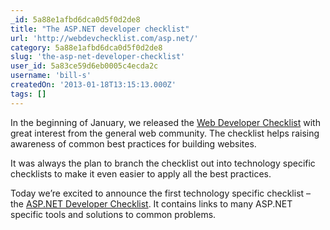 ```yaml
---
_id: 5a88e1afbd6dca0d5f0d2de8
title: "The ASP.NET developer checklist"
url: 'http://webdevchecklist.com/asp.net/'
category: 5a88e1afbd6dca0d5f0d2de8
slug: 'the-asp-net-developer-checklist'
user_id: 5a83ce59d6eb0005c4ecda2c
username: 'bill-s'
createdOn: '2013-01-18T13:15:13.000Z'
tags: []
---
```


In the beginning of January, we released the <a href="http://webdevchecklist.com/">Web Developer Checklist</a> with great interest from the general web community. The checklist helps raising awareness of common best practices for building websites.

It was always the plan to branch the checklist out into technology specific checklists to make it even easier to apply all the best practices.

Today we’re excited to announce the first technology specific checklist – the <a href="http://webdevchecklist.com/asp.net/">ASP.NET Developer Checklist</a>. It contains links to many ASP.NET specific tools and solutions to common problems.

